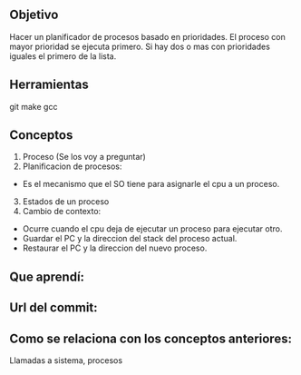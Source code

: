 ## Objetivo
Hacer un planificador de procesos basado en prioridades.
El proceso con mayor prioridad se ejecuta primero. 
Si hay dos o mas con prioridades iguales el primero de la lista.

## Herramientas
git
make
gcc

## Conceptos
1) Proceso (Se los voy a preguntar) 
2) Planificacion de procesos:
+ Es el mecanismo que el SO tiene para asignarle el cpu a un proceso.
3) Estados de un proceso
4) Cambio de contexto:
+ Ocurre cuando el cpu deja de ejecutar un proceso para ejecutar otro.
+ Guardar el PC y la direccion del stack del proceso actual.
+ Restaurar el PC y la direccion del nuevo proceso.

## Que aprendí:

## Url del commit:

## Como se relaciona con los conceptos anteriores:
Llamadas a sistema, procesos
